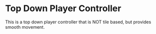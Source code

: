 # Top Down Player Controller

This is a top down player controller that is NOT tile based, but provides smooth movement.
